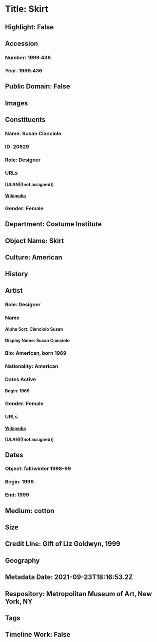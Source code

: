 # Title: Skirt
## Highlight: False
## Accession
### Number: 1999.436
### Year: 1999.436
## Public Domain: False
## Images
## Constituents
### Name: Susan Cianciolo
### ID: 20629
### Role: Designer
### URLs
#### [ULAN]((not assigned))
#### [Wikipedia](https://www.wikidata.org/wiki/Q27950844)
### Gender: Female
## Department: Costume Institute
## Object Name: Skirt
## Culture: American
## History
## Artist
### Role: Designer
### Name
#### Alpha Sort: Cianciolo Susan
#### Display Name: Susan Cianciolo
### Bio: American, born 1969
### Nationality: American
### Dates Active
#### Begin: 1969
### Gender: Female
### URLs
#### [Wikipedia](https://www.wikidata.org/wiki/Q27950844)
#### [ULAN]((not assigned))
## Dates
### Object: fall/winter 1998–99
### Begin: 1998
### End: 1999
## Medium: cotton
## Size
## Credit Line: Gift of Liz Goldwyn, 1999
## Geography
## Metadata Date: 2021-09-23T18:16:53.2Z
## Respository: Metropolitan Museum of Art, New York, NY
## Tags
## Timeline Work: False